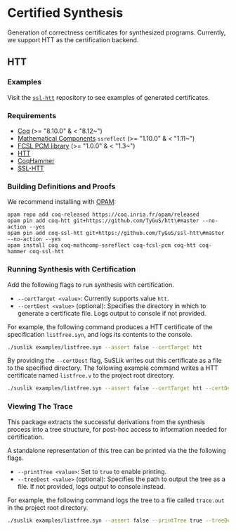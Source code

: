 # Certified Synthesis

Generation of correctness certificates for synthesized programs. Currently, we support HTT as the certification backend.

## HTT

### Examples

Visit the [`ssl-htt`](https://github.com/yasunariw/ssl-htt) repository to see examples of generated certificates.

### Requirements

- [Coq](https://coq.inria.fr/) (>= "8.10.0" & < "8.12~")
- [Mathematical Components](http://math-comp.github.io/math-comp/) `ssreflect` (>= "1.10.0" & < "1.11~")
- [FCSL PCM library](https://github.com/imdea-software/fcsl-pcm) (>= "1.0.0" & < "1.3~")
- [HTT](https://github.com/TyGuS/htt)
- [CoqHammer](https://coqhammer.github.io)
- [SSL-HTT](https://github.com/TyGuS/ssl-htt)

### Building Definitions and Proofs

We recommend installing with [OPAM](https://opam.ocaml.org/doc/Install.html):

```
opam repo add coq-released https://coq.inria.fr/opam/released
opam pin add coq-htt git+https://github.com/TyGuS/htt\#master --no-action --yes
opam pin add coq-ssl-htt git+https://github.com/TyGuS/ssl-htt\#master --no-action --yes
opam install coq coq-mathcomp-ssreflect coq-fcsl-pcm coq-htt coq-hammer coq-ssl-htt
```

### Running Synthesis with Certification

Add the following flags to run synthesis with certification.

- `--certTarget <value>`: Currently supports value `htt`.
- `--certDest <value>` (optional): Specifies the directory in which to generate a certificate file. Logs output to console if not provided.

For example, the following command produces a HTT certificate of the specification `listfree.syn`, and logs its contents to the console.

```bash
./suslik examples/listfree.syn --assert false --certTarget htt
```

By providing the `--certDest` flag, SuSLik writes out this certificate as a file to the specified directory. The following example command writes a HTT certificate named `listfree.v` to the project root directory.

```bash
./suslik examples/listfree.syn --assert false --certTarget htt --certDest .
```

### Viewing The Trace

This package extracts the successful derivations from the synthesis process into a tree structure, for post-hoc access to information needed for certification.

A standalone representation of this tree can be printed via the the following flags.

- `--printTree <value>`: Set to `true` to enable printing.
- `--treeDest <value>` (optional): Specifies the path to output the tree as a file. If not provided, logs output to console instead. 

For example, the following command logs the tree to a file called `trace.out` in the project root directory.

```bash
./suslik examples/listfree.syn --assert false --printTree true --treeDest trace.out
```
